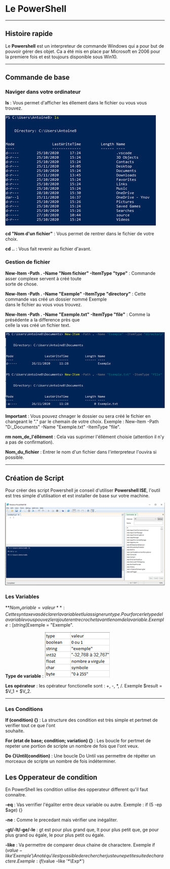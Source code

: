# Le PowerShell  
_______________________  
  
## Histoire rapide  
  
Le **Powershell** est un interpreteur de commande Windows qui a pour but de pouvoir gérer des objet. Ca a été  mis en place par Microsoft en 2006 pour la premiere fois et est toujours disponible sous Win10.  
________________________
  
## Commande de base  
  
### Naviger dans votre ordinateur  
  
**ls** : Vous permet d'afficher les éllement dans le fichier ou vous vous trouvez.  
  
![exemple](https://github.com/Arata34/PowerShell/blob/master/Exemple_ls.PNG)  
  
**cd "Nom d'un fichier"** : Vous permet de rentrer dans le fichier de votre choix.  
  
**cd ..** : Vous fait revenir au fichier d'avant.  
  
### Gestion de fichier  
  
**New-Item -Path . -Name "Nom fichier" -ItemType "type"** : Commande asser complexe servent à créé toute  
                                                            sorte de chose.  
   
**New-Item -Path . -Name "Exemple" -ItemType "directory"** : Cette commande vas créé un dossier nommé Exemple  
                                                             dans le fichier au vous vous trouvez.  
  
**New-Item -Path . -Name "Exemple.txt" -ItemType "file"** : Comme la présédente a la difference près que  
                                                            celle la vas créé un fichier text.  
  
![Exemple New-Item](https://github.com/Arata34/PowerShell/blob/master/Exemple_New-Item.PNG)  
  
**Important** : Vous pouvez chnager le dossier ou sera créé le fichier en changeant le "." par le chemain de votre choix. Exemple :  New-Item -Path "D:\_Documents" -Name "Exemple.txt" -ItemType "file". 
  
**rm nom_de_l'éllément** : Cela vas suprimer l'éllément choisie (attention il n'y a pas de confirmation).  
  
**Nom_du_fichier** : Entrer le nom d'un fichier dans l'interpreteur l'ouvira si possible.
  
___________________________  
  
## Création de Script  
  
Pour créer des script Powershell je conseil d'utiliser **Powershell ISE**, l'outil est tres simple d'utilisation et est installer de base sur votre machine.

![PowerShell_ISE](https://github.com/Arata34/PowerShell/blob/master/PowerShell_ise.PNG)  
  
### Les Variables  
  
**$Nom_variable = valeur** : Cette syntaxe vas déclarer la variable et lui assigner un type.
                             Pour forcer le type de la variable vous pouvez le rajouter entre crochet avant le nom de la variable. Exemple : [string]$Exemple = "Exemple".
  
**Type de variable** : ![Variable](https://github.com/Arata34/PowerShell/blob/master/variable.PNG)  
  
**Les opérateur** : les opérateur fonctionelle sont : +, -, *, /. Exemple $result = $V_1 + $V_2.
  
________________________  
  
### Les Conditions  
  
**If (condition) {}** : La structure des condition est très simple et pertmet de verifier tout ce que l'ont   
                        souhaite.

**For (etat de base; condition; variation) {}** : Les boucle for pertmet de repeter une portion de scripte 
                                                  un nombre de fois que l'ont veux.
  
**Do {}Until(condition)** : Une boucle Do Until vas permettre de répéter un morceaux de scripte un nombre de
                            fois indéterminer.
  
## Les Opperateur de condition
  
En PowerShell les condition utilise des opperateur different qu'il faut connaitre.  
  
**-eq** : Vas verrifier l'égaliter entre deux variable ou autre. Exemple : if (5 -ep $age) {}
  
**-ne** : Comme le precedant mais vérifier une inégaliter.  

**-gt/-lt/-ge/-le** : gt est pour plus grand que, lt pour plus petit que, ge pour plus grand ou égale, le pour 
                      plus petit ou égale.

**-like** : Va permettre de comparer deux chaine de charactere. Exemple if ($value -like 'Exemple') {} 
            A noté qu'il est possible de rechercher juste une petite suite de charactere.
            Exemple : if ($value -like '*\Exp\*')

